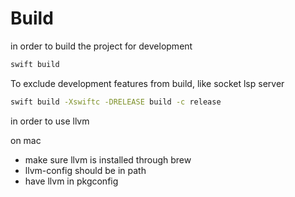 # Build

in order to build the project for development
``` bash
swift build
```

To exclude development features from build, like socket lsp server
``` bash
swift build -Xswiftc -DRELEASE build -c release
```


in order to use llvm

on mac

- make sure llvm is installed through brew
- llvm-config should be in path
- have llvm in pkgconfig
